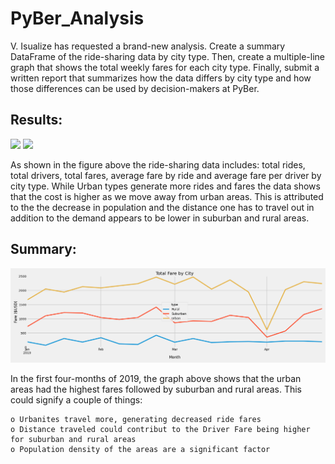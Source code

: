 # PyBer_Analysis

V. Isualize has requested a brand-new analysis. Create a summary DataFrame of the ride-sharing data by city type. Then, create a multiple-line graph that shows the total weekly fares for each city type. Finally, submit a written report that summarizes how the data differs by city type and how those differences can be used by decision-makers at PyBer.


## Results:

<img src="analysis/PyBer_Analysis.PNG"/> ![](analysis/PyBer_Analysis.PNG)

As shown in the figure above the ride-sharing data includes: total rides, total drivers, total fares, average fare by ride and average fare per driver by city type.  While Urban types generate more rides and fares the data shows that the cost is higher as we move away from urban areas.  This is attributed to the the decrease in population and the distance one has to travel out in addition to the demand appears to be lower in suburban and rural areas.

## Summary:

![](analysis/PyBer_fare_summary.png)

In the first four-months of 2019, the graph above shows that the urban areas had the highest fares followed by suburban and rural areas.  This could signify a couple of things: 

    o Urbanites travel more, generating decreased ride fares
    o Distance traveled could contribut to the Driver Fare being higher for suburban and rural areas
    o Population density of the areas are a significant factor

